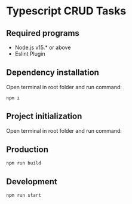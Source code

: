 # Typescript CRUD Tasks

## Required programs
* Node.js v15.* or above
* Eslint Plugin

## Dependency installation
Open terminal in root folder and run command:
```
npm i
```
## Project initialization
Open terminal in root folder and run command:
## Production
```
npm run build
```
## Development
```
npm run start
```